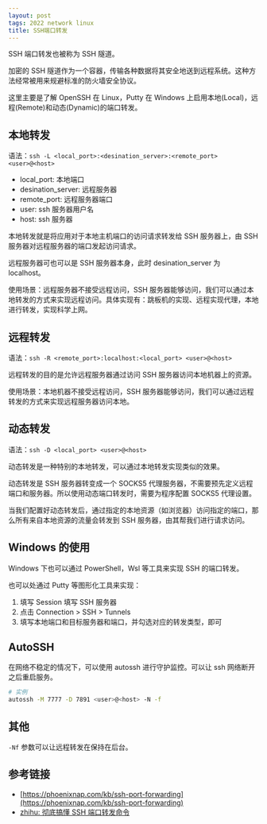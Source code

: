 ```yaml
---
layout: post
tags: 2022 network linux
title: SSH端口转发
---
```


SSH 端口转发也被称为 SSH 隧道。

加密的 SSH 隧道作为一个容器，传输各种数据将其安全地送到远程系统。这种方法经常被用来规避标准的防火墙安全协议。

这里主要是了解 OpenSSH 在 Linux，Putty 在 Windows 上启用本地(Local)，远程(Remote)和动态(Dynamic)的端口转发。

## 本地转发

语法：`ssh -L <local_port>:<desination_server>:<remote_port> <user>@<host>`

- local_port: 本地端口
- desination_server: 远程服务器
- remote_port: 远程服务器端口
- user: ssh 服务器用户名
- host: ssh 服务器

本地转发就是将应用对于本地主机端口的访问请求转发给 SSH 服务器上，由 SSH 服务器对远程服务器的端口发起访问请求。

远程服务器可也可以是 SSH 服务器本身，此时 desination_server 为 localhost。

使用场景：远程服务器不接受远程访问，SSH 服务器能够访问，我们可以通过本地转发的方式来实现远程访问。具体实现有：跳板机的实现、远程实现代理，本地进行转发，实现科学上网。

## 远程转发

语法：`ssh -R <remote_port>:localhost:<local_port> <user>@<host>`

远程转发的目的是允许远程服务器通过访问 SSH 服务器访问本地机器上的资源。

使用场景：本地机器不接受远程访问，SSH 服务器能够访问，我们可以通过远程转发的方式来实现远程服务器访问本地。

## 动态转发

语法：`ssh -D <local_port> <user>@<host>`

动态转发是一种特别的本地转发，可以通过本地转发实现类似的效果。

动态转发是 SSH 服务器转变成一个 SOCKS5 代理服务器，不需要预先定义远程端口和服务器。所以使用动态端口转发时，需要为程序配置 SOCKS5 代理设置。

当我们配置好动态转发后，通过指定的本地资源（如浏览器）访问指定的端口，那么所有来自本地资源的流量会转发到 SSH 服务器，由其帮我们进行请求访问。

## Windows 的使用

Windows 下也可以通过 PowerShell，Wsl 等工具来实现 SSH 的端口转发。

也可以处通过 Putty 等图形化工具来实现：

1. 填写 Session 填写 SSH 服务器
2. 点击 Connection > SSH > Tunnels
3. 填写本地端口和目标服务器和端口，并勾选对应的转发类型，即可

## AutoSSH

在网络不稳定的情况下，可以使用 autossh 进行守护监控。可以让 ssh 网络断开之后重启服务。

```sh
# 实例
autossh -M 7777 -D 7891 <user>@<host> -N -f
```

## 其他

`-Nf` 参数可以让远程转发在保持在后台。

## 参考链接

- [https://phoenixnap.com/kb/ssh-port-forwarding](https://phoenixnap.com/kb/ssh-port-forwarding)
- [zhihu: 彻底搞懂 SSH 端口转发命令](https://zhuanlan.zhihu.com/p/148825449)
